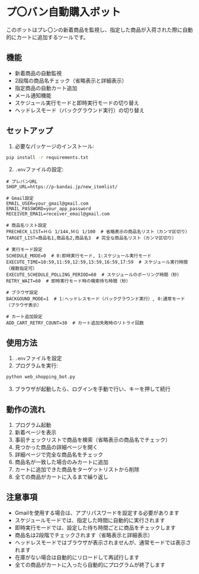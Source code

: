 # プ〇バン自動購入ボット

このボットはプレ〇ンの新着商品を監視し、指定した商品が入荷された際に自動的にカートに追加するツールです。

## 機能

- 新着商品の自動監視
- 2段階の商品名チェック（省略表示と詳細表示）
- 指定商品の自動カート追加
- メール通知機能
- スケジュール実行モードと即時実行モードの切り替え
- ヘッドレスモード（バックグラウンド実行）の切り替え

## セットアップ

1. 必要なパッケージのインストール:
```bash
pip install -r requirements.txt
```

2. `.env`ファイルの設定:
```
# プレバンURL
SHOP_URL=https://p-bandai.jp/new_itemlist/

# Gmail設定
EMAIL_USER=your_gmail@gmail.com
EMAIL_PASSWORD=your_app_password
RECEIVER_EMAIL=receiver_email@gmail.com

# 商品名リスト設定
PRECHECK_LIST=ＨＧ 1/144,ＭＧ 1/100  # 省略表示の商品名リスト（カンマ区切り）
TARGET_LIST=商品名1,商品名2,商品名3  # 完全な商品名リスト（カンマ区切り）

# 実行モード設定
SCHEDULE_MODE=0  # 0:即時実行モード, 1:スケジュール実行モード
EXECUTE_TIME=10:59,11:59,12:59,13:59,16:59,17:59  # スケジュール実行時間（複数指定可）
EXECUTE_SCHEDULE_POLLING_PERIOD=60  # スケジュールのポーリング時間（秒）
RETRY_WAIT=60  # 即時実行モード時の検索待ち時間（秒）

# ブラウザ設定
BACKGOUND_MODE=1  # 1:ヘッドレスモード（バックグラウンド実行）, 0:通常モード（ブラウザ表示）

# カート追加設定
ADD_CART_RETRY_COUNT=30  # カート追加失敗時のリトライ回数
```

## 使用方法

1. `.env`ファイルを設定
2. プログラムを実行:
```bash
python web_shopping_bot.py
```
3. ブラウザが起動したら、ログインを手動で行い、キーを押して続行

## 動作の流れ

1. プログラム起動
2. 新着ページを表示
3. 事前チェックリストで商品を検索（省略表示の商品名でチェック）
4. 見つかった商品の詳細ページを開く
5. 詳細ページで完全な商品名をチェック
6. 商品名が一致した場合のみカートに追加
7. カートに追加できた商品をターゲットリストから削除
8. 全ての商品がカートに入るまで繰り返し

## 注意事項

- Gmailを使用する場合は、アプリパスワードを設定する必要があります
- スケジュールモードでは、指定した時間に自動的に実行されます
- 即時実行モードでは、設定した待ち時間ごとに商品をチェックします
- 商品名は2段階でチェックされます（省略表示と詳細表示）
- ヘッドレスモードではブラウザが表示されませんが、通常モードでは表示されます
- 在庫がない場合は自動的にリロードして再試行します
- 全ての商品がカートに入ったら自動的にプログラムが終了します

